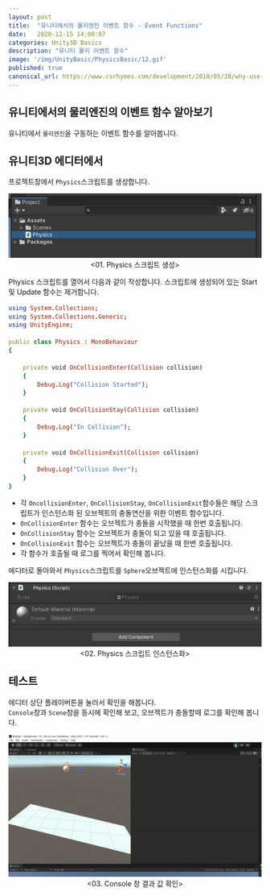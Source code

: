 ```yaml
---
layout: post
title:  "유니티에서의 물리엔진 이벤트 함수 - Event Functions"
date:   2020-12-15 14:00:07
categories: Unity3D Basics
description: "유니티 물리 이벤트 함수"
image: '/img/UnityBasic/PhysicsBasic/12.gif'
published: true
canonical_url: https://www.csrhymes.com/development/2018/05/28/why-use-a-static-site-generator.html
---
```


## 유니티에서의 물리엔진의 이벤트 함수 알아보기
유니티에서 `물리엔진`을 구동하는 이벤트 함수를 알아봅니다.  
  
## 유니티3D 에디터에서  

프로젝트창에서 `Physics`스크립트를 생성합니다.
<p align="center"><img src="/img/UnityBasic/PhysicsEvent/01.PNG"><br/>
<01. Physics 스크립트 생성></p>  
  
Physics 스크립트를 열어서 다음과 같이 작성합니다. 
스크립트에 생성되어 있는 Start 및 Update 함수는 제거합니다.  

```ruby
using System.Collections;
using System.Collections.Generic;
using UnityEngine;

public class Physics : MonoBehaviour
{

    private void OnCollisionEnter(Collision collision)
    {
        Debug.Log("Collision Started");
    }

    private void OnCollisionStay(Collision collision)
    {
        Debug.Log("In Collision");
    }

    private void OnCollisionExit(Collision collision)
    {
        Debug.Log("Collision Over");   
    }
}
```
  
* 각 `OncollisionEnter`, `OnCollisionStay`, `OnCollisionExit`함수들은 해당 스크립트가 인스턴스화 된 오브젝트의 충돌연산을 위한 이벤트 함수입니다.   
* `OnCollisionEnter` 함수는 오브젝트가 충돌을 시작했을 때 한번 호출됩니다.  
* `OnCollisionStay` 함수는 오브젝트가 충돌이 되고 있을 때 호출됩니다.  
* `OnCollisionExit` 함수는 오브젝트가 충돌이 끝났을 때 한번 호출됩니다.  
* 각 함수가 호출될 때 로그를 찍어서 확인해 봅니다.  

에디터로 돌아와서 `Physics`스크립트를 `Sphere`오브젝트에 인스턴스화를 시킵니다.  
<p align="center"><img src="/img/UnityBasic/PhysicsEvent/02.PNG"><br/>
<02. Physics 스크립트 인스턴스화></p>  
  
## 테스트
에디터 상단 플레이버튼을 눌러서 확인을 해봅니다.  
`Console`창과 `Scene`창을 동시에 확인해 보고, 오브젝트가 충돌할때 로그를 확인해 봅니다.  
<p align="center"><img src="/img/UnityBasic/PhysicsEvent/03.gif"><br/>
<03. Console 창 결과 값 확인></p>  
  

##
